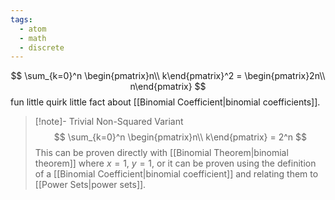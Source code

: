 ```yaml
---
tags:
  - atom
  - math
  - discrete
---
```

$$ \sum_{k=0}^n \begin{pmatrix}n\\ k\end{pmatrix}^2 = \begin{pmatrix}2n\\ n\end{pmatrix} $$
fun little quirk little fact about [[Binomial Coefficient|binomial coefficients]].

> [!note]- Trivial Non-Squared Variant
> $$ \sum_{k=0}^n \begin{pmatrix}n\\ k\end{pmatrix} = 2^n $$
> This can be proven directly with [[Binomial Theorem|binomial theorem]] where $x=1$, $y=1$, or it can be proven using the definition of a [[Binomial Coefficient|binomial coefficient]] and relating them to [[Power Sets|power sets]].